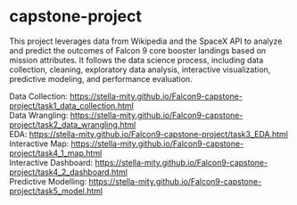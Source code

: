 # capstone-project

This project leverages data from Wikipedia and the SpaceX API to analyze and predict the outcomes of Falcon 9 core booster landings based on mission attributes. It follows the data science process, including data collection, cleaning, exploratory data analysis, interactive visualization, predictive modeling, and performance evaluation.

Data Collection: https://stella-mity.github.io/Falcon9-capstone-project/task1_data_collection.html  
Data Wrangling: https://stella-mity.github.io/Falcon9-capstone-project/task2_data_wrangling.html  
EDA: https://stella-mity.github.io/Falcon9-capstone-project/task3_EDA.html  
Interactive Map: https://stella-mity.github.io/Falcon9-capstone-project/task4_1_map.html  
Interactive Dashboard: https://stella-mity.github.io/Falcon9-capstone-project/task4_2_dashboard.html  
Predictive Modelling: https://stella-mity.github.io/Falcon9-capstone-project/task5_model.html

